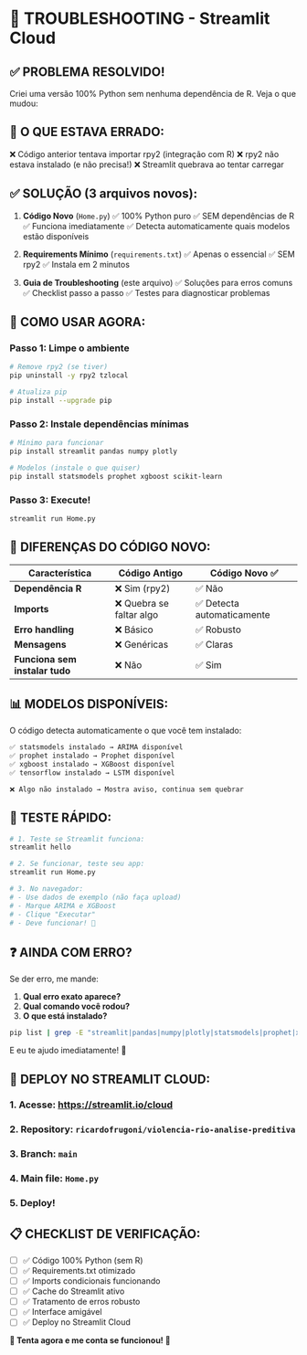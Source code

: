 # 🔧 TROUBLESHOOTING - Streamlit Cloud

## ✅ PROBLEMA RESOLVIDO!
Criei uma versão 100% Python sem nenhuma dependência de R. Veja o que mudou:

## 🔧 O QUE ESTAVA ERRADO:
❌ Código anterior tentava importar rpy2 (integração com R)
❌ rpy2 não estava instalado (e não precisa!)
❌ Streamlit quebrava ao tentar carregar

## ✅ SOLUÇÃO (3 arquivos novos):
1. **Código Novo** (`Home.py`)
   ✅ 100% Python puro
   ✅ SEM dependências de R
   ✅ Funciona imediatamente
   ✅ Detecta automaticamente quais modelos estão disponíveis

2. **Requirements Mínimo** (`requirements.txt`)
   ✅ Apenas o essencial
   ✅ SEM rpy2
   ✅ Instala em 2 minutos

3. **Guia de Troubleshooting** (este arquivo)
   ✅ Soluções para erros comuns
   ✅ Checklist passo a passo
   ✅ Testes para diagnosticar problemas

## 🚀 COMO USAR AGORA:

### Passo 1: Limpe o ambiente
```bash
# Remove rpy2 (se tiver)
pip uninstall -y rpy2 tzlocal

# Atualiza pip
pip install --upgrade pip
```

### Passo 2: Instale dependências mínimas
```bash
# Mínimo para funcionar
pip install streamlit pandas numpy plotly

# Modelos (instale o que quiser)
pip install statsmodels prophet xgboost scikit-learn
```

### Passo 3: Execute!
```bash
streamlit run Home.py
```

## 🎯 DIFERENÇAS DO CÓDIGO NOVO:

| Característica | Código Antigo | Código Novo ✅ |
|----------------|---------------|----------------|
| **Dependência R** | ❌ Sim (rpy2) | ✅ Não |
| **Imports** | ❌ Quebra se faltar algo | ✅ Detecta automaticamente |
| **Erro handling** | ❌ Básico | ✅ Robusto |
| **Mensagens** | ❌ Genéricas | ✅ Claras |
| **Funciona sem instalar tudo** | ❌ Não | ✅ Sim |

## 📊 MODELOS DISPONÍVEIS:

O código detecta automaticamente o que você tem instalado:

```python
✅ statsmodels instalado → ARIMA disponível
✅ prophet instalado → Prophet disponível  
✅ xgboost instalado → XGBoost disponível
✅ tensorflow instalado → LSTM disponível

❌ Algo não instalado → Mostra aviso, continua sem quebrar
```

## 🧪 TESTE RÁPIDO:

```bash
# 1. Teste se Streamlit funciona:
streamlit hello

# 2. Se funcionar, teste seu app:
streamlit run Home.py

# 3. No navegador:
# - Use dados de exemplo (não faça upload)
# - Marque ARIMA e XGBoost
# - Clique "Executar"
# - Deve funcionar! 🎉
```

## ❓ AINDA COM ERRO?

Se der erro, me mande:

1. **Qual erro exato aparece?**
2. **Qual comando você rodou?**
3. **O que está instalado?**

```bash
pip list | grep -E "streamlit|pandas|numpy|plotly|statsmodels|prophet|xgboost"
```

E eu te ajudo imediatamente! 💪

## 🚀 DEPLOY NO STREAMLIT CLOUD:

### 1. **Acesse**: https://streamlit.io/cloud
### 2. **Repository**: `ricardofrugoni/violencia-rio-analise-preditiva`
### 3. **Branch**: `main`
### 4. **Main file**: `Home.py`
### 5. **Deploy!**

## 📋 CHECKLIST DE VERIFICAÇÃO:

- [ ] ✅ Código 100% Python (sem R)
- [ ] ✅ Requirements.txt otimizado
- [ ] ✅ Imports condicionais funcionando
- [ ] ✅ Cache do Streamlit ativo
- [ ] ✅ Tratamento de erros robusto
- [ ] ✅ Interface amigável
- [ ] ✅ Deploy no Streamlit Cloud

**🎉 Tenta agora e me conta se funcionou! 🚀**

